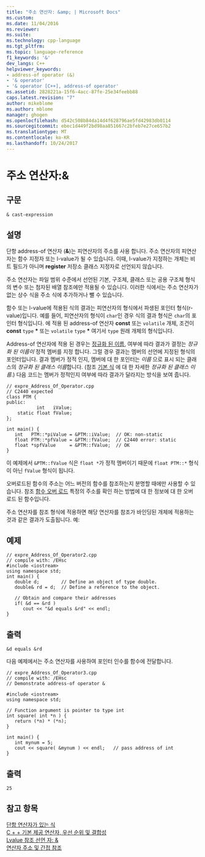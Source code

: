 ```yaml
---
title: "주소 연산자: &amp; | Microsoft Docs"
ms.custom: 
ms.date: 11/04/2016
ms.reviewer: 
ms.suite: 
ms.technology: cpp-language
ms.tgt_pltfrm: 
ms.topic: language-reference
f1_keywords: '&'
dev_langs: C++
helpviewer_keywords:
- address-of operator (&)
- '& operator'
- '& operator [C++], address-of operator'
ms.assetid: 2828221a-15f6-4acc-87fe-25e34feebb88
caps.latest.revision: "7"
author: mikeblome
ms.author: mblome
manager: ghogen
ms.openlocfilehash: d542c508b84da14d4f628796ae5fd42983db0114
ms.sourcegitcommit: ebec1d449f2bd98aa851667c2bfeb7e27ce657b2
ms.translationtype: MT
ms.contentlocale: ko-KR
ms.lasthandoff: 10/24/2017
---
```

# <a name="address-of-operator-amp"></a>주소 연산자:&amp;
## <a name="syntax"></a>구문  
  
```  
& cast-expression  
```  
  
## <a name="remarks"></a>설명  
 단항 address-of 연산자 (**&**)는 피연산자의 주소를 사용 합니다. 주소 연산자의 피연산자는 함수 지정자 또는 l-value가 될 수 있습니다. 이때, l-value가 지정하는 개체는 비트 필드가 아니며 **register** 저장소 클래스 지정자로 선언되지 않습니다.  
  
 주소 연산자는 파일 범위 수준에서 선언된 기본, 구조체, 클래스 또는 공용 구조체 형식의 변수 또는 첨자된 배열 참조에만 적용될 수 있습니다. 이러한 식에서는 주소 연산자가 없는 상수 식을 주소 식에 추가하거나 뺄 수 있습니다.  
  
 함수 또는 l-value에 적용된 식의 결과는 피연산자의 형식에서 파생된 포인터 형식(r-value)입니다. 예를 들어, 피연산자의 형식이 `char`인 경우 식의 결과 형식은 `char`의 포인터 형식입니다. 에 적용 된 address-of 연산자 **const** 또는 `volatile` 개체, 조건이 **const** `type`  **\***  또는 `volatile` `type`  **\*** 여기서 `type` 원래 개체의 형식입니다.  
  
 Address-of 연산자에 적용 된 경우는 [정규화 된 이름](http://msdn.microsoft.com/en-us/3fefb16d-8120-4627-8b3f-3d90fbdcd1df), 여부에 따라 결과가 결정는 *정규화 된 이름이* 정적 멤버를 지정 합니다. 그럴 경우 결과는 멤버의 선언에 지정된 형식의 포인터입니다. 결과 멤버가 정적 인지, 멤버에 대 한 포인터는 *이름* 으로 표시 되는 클래스의 *정규화 된 클래스 이름*합니다. (참조 [기본 식](../cpp/primary-expressions.md) 에 대 한 자세한 *정규화 된 클래스 이름*.) 다음 코드는 멤버가 정적인지 여부에 따라 결과가 달라지는 방식을 보여 줍니다.  
  
```  
// expre_Address_Of_Operator.cpp  
// C2440 expected  
class PTM {  
public:  
           int   iValue;  
    static float fValue;  
};  
  
int main() {  
   int   PTM::*piValue = &PTM::iValue;  // OK: non-static  
   float PTM::*pfValue = &PTM::fValue;  // C2440 error: static  
   float *spfValue     = &PTM::fValue;  // OK  
}  
```  
  
 이 예제에서 `&PTM::fValue` 식은 `float *`가 정적 멤버이기 때문에 `float PTM::*` 형식이 아닌 `fValue` 형식이 됩니다.  
  
 오버로드된 함수의 주소는 어느 버전의 함수를 참조하는지 분명할 때에만 사용할 수 있습니다. 참조 [함수 오버 로드](function-overloading.md) 특정의 주소를 확인 하는 방법에 대 한 정보에 대 한 오버 로드 된 함수입니다.  
  
 주소 연산자를 참조 형식에 적용하면 해당 연산자를 참조가 바인딩된 개체에 적용하는 것과 같은 결과가 도출됩니다. 예:  
  
## <a name="example"></a>예제  
  
```  
// expre_Address_Of_Operator2.cpp  
// compile with: /EHsc  
#include <iostream>  
using namespace std;  
int main() {  
   double d;        // Define an object of type double.  
   double& rd = d;  // Define a reference to the object.  
  
   // Obtain and compare their addresses  
   if( &d == &rd )  
      cout << "&d equals &rd" << endl;  
}  
```  
  
## <a name="output"></a>출력  
  
```  
&d equals &rd  
```  
  
 다음 예제에서는 주소 연산자를 사용하여 포인터 인수를 함수에 전달합니다.  
  
```  
// expre_Address_Of_Operator3.cpp  
// compile with: /EHsc  
// Demonstrate address-of operator &  
  
#include <iostream>  
using namespace std;  
  
// Function argument is pointer to type int  
int square( int *n ) {  
   return (*n) * (*n);  
}  
  
int main() {  
   int mynum = 5;  
   cout << square( &mynum ) << endl;   // pass address of int  
}  
```  
  
## <a name="output"></a>출력  
  
```  
25  
```  
  
## <a name="see-also"></a>참고 항목  
 [단항 연산자가 있는 식](../cpp/expressions-with-unary-operators.md)   
 [C + + 기본 제공 연산자, 우선 순위 및 결합성](../cpp/cpp-built-in-operators-precedence-and-associativity.md)   
 [Lvalue 참조 선언 자: &](../cpp/lvalue-reference-declarator-amp.md)   
 [연산자 주소 및 간접 참조](../c-language/indirection-and-address-of-operators.md)
